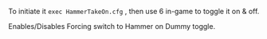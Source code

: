 To initiate it `exec HammerTakeOn.cfg` , then use 6 in-game to toggle it on & off.

Enables/Disables Forcing switch to Hammer on Dummy toggle.
